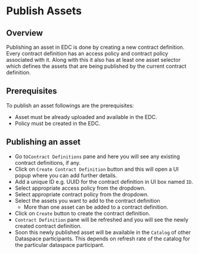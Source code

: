 # Publish Assets

## Overview

Publishing an asset in EDC is done by creating a new contract definition. Every contract definition has an access policy and contract policy associated with it. Along with this it also has at least one asset selector which defines the assets that are being published by the current contract definition.

## Prerequisites

To publish an asset followings are the prerequisites:

* Asset must be already uploaded and available in the EDC.
* Policy must be created in the EDC.

## Publishing an asset

* Go to`Contract Definitions` pane and here you will see any existing contract definitions, if any.
* Click on `Create Contract Definition` button and this will open a UI popup where you can add further details.
* Add a unique ID e.g. UUID for the contract definition in UI box named `ID`.
* Select appropriate access policy from the dropdown.
* Select appropriate contract policy from the dropdown.
* Select the assets you want to add to the contract definition
  * More than one asset can be added to a contract definition.
* Click on `Create` button to create the contract definition.
* `Contract Definition` pane will be refreshed and you will see the newly created contract definition.
* Soon this newly published asset will be available in the `Catalog` of other Dataspace participants. This depends on refresh rate of the catalog for the particular dataspace participant.
